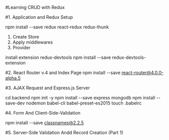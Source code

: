 #Learning CRUD with Redux

#1. Application and Redux Setup

npm install --save redux react-redux redux-thunk

1. Create Store
2. Apply middlewares
3. Provider

install extension redux-devtools
npm install --save redux-devtools-extension

#2. React Router v.4 and Index Page
npm install --save react-router@4.0.0-alpha.5

#3. AJAX Request and Express.js Server

cd backend
npm init -y
npm install --save express mongodb
npm install --save-dev nodemon babel-cli babel-preset-es2015
touch .babelrc

#4. Form And Client-Side-Validation

npm install --save classnames@2.2.5


#5. Server-Side Validation Andd Record Creation (Part 1)
